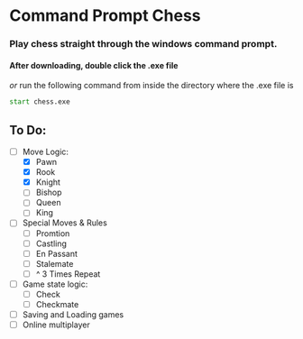 # Command Prompt Chess
### Play chess straight through the windows command prompt.

#### After downloading, double click the .exe file
*or* run the following command from inside the directory where the .exe file is
```cmd
start chess.exe
```

## To Do:
 * [ ] Move Logic:
   * [x] Pawn
   * [x] Rook
   * [x] Knight
   * [ ] Bishop
   * [ ] Queen
   * [ ] King
 * [ ] Special Moves & Rules
   * [ ] Promtion
   * [ ] Castling
   * [ ] En Passant
   * [ ] Stalemate
   * [ ] ^ 3 Times Repeat
 * [ ] Game state logic:
   * [ ] Check
   * [ ] Checkmate
 * [ ] Saving and Loading games
 * [ ] Online multiplayer